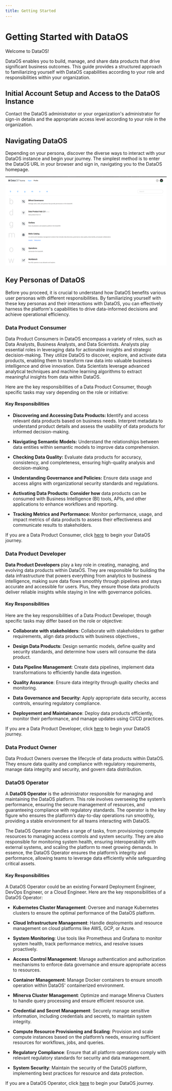 ```yaml
---
title: Getting Started
---
```


# Getting Started with DataOS

Welcome to DataOS! 

DataOS enables you to build, manage, and share data products that drive significant business outcomes. This guide provides a structured approach to familiarizing yourself with DataOS capabilities according to your role and responsibilities within your organization.

## Initial Account Setup and Access to the DataOS Instance

Contact the DataOS administrator or your organization's administrator for sign-in details and the appropriate access level according to your role in the organization.

## Navigating DataOS

Depending on your persona, discover the diverse ways to interact with your DataOS instance and begin your journey. The simplest method is to enter the DataOS URL in your browser and sign in, navigating you to the DataOS homepage.

![DataOS Home](/getting_started/dataos_home.png)

## Key Personas of DataOS

Before you proceed, it is crucial to understand how DataOS benefits various user personas with different responsibilities. By familiarizing yourself with these key personas and their interactions with DataOS, you can effectively harness the platform's capabilities to drive data-informed decisions and achieve operational efficiency.

### **Data Product Consumer**
Data Product Consumers in DataOS encompass a variety of roles, such as Data Analysts, Business Analysts, and Data Scientists. Analysts play essential roles in leveraging data for actionable insights and strategic decision-making. They utilize DataOS to discover, explore, and activate data products, enabling them to transform raw data into valuable business intelligence and drive innovation. Data Scientists leverage advanced analytical techniques and machine learning algorithms to extract meaningful insights from data within DataOS.

Here are the key responsibilities of a Data Product Consumer, though specific tasks may vary depending on the role or initiative:

#### **Key Responsibilities**

- **Discovering and Accessing Data Products: I**dentify and access relevant data products based on business needs. Interpret metadata to understand product details and assess the usability of data products for informed decision-making.

- **Navigating Semantic Models:** Understand the relationships between data entities within semantic models to improve data comprehension.

- **Checking Data Quality:** Evaluate data products for accuracy, consistency, and completeness, ensuring high-quality analysis and decision-making.

- **Understanding Governance and Policies:** Ensure data usage and access aligns with organizational security standards and regulations.

- **Activating Data Products: Consider how** data products can be consumed with Business Intelligence (BI) tools, APIs, and other applications to enhance workflows and reporting.

- **Tracking Metrics and Performance:** Monitor performance, usage, and impact metrics of data products to assess their effectiveness and communicate results to stakeholders.

If you are a Data Product Consumer, click [here](/getting_started/data_product_consumer/) to begin your DataOS journey.

### **Data Product Developer**

**Data Product Developers** play a key role in creating, managing, and evolving data products within DataOS. They are responsible for building the data infrastructure that powers everything from analytics to business intelligence, making sure data flows smoothly through pipelines and stays accurate and accessible for users. Plus, they ensure those data products deliver reliable insights while staying in line with governance policies.

#### **Key Responsibilities**

Here are the key responsibilities of a Data Product Developer, though specific tasks may differ based on the role or objective:

- **Collaborate with stakeholders**: Collaborate with stakeholders to gather requirements, align data products with business objectives., 

- **Design Data Products**: Design semantic models, define quality and security standards, and determine how users will consume the data product.

- **Data Pipeline Management**: Create data pipelines, implement data transformations to efficiently handle data ingestion.

- **Quality Assurance**: Ensure data integrity through quality checks and monitoring.

- **Data Governance and Security**: Apply appropriate data security, access controls, ensuring regulatory compliance.

- **Deployement and Maintainance**: Deploy data products efficiently, monitor their performance, and manage updates using CI/CD practices.

If you are a Data Product Developer, click [here](/getting_started/data_product_developer/) to begin your DataOS journey.

### **Data Product Owner**
Data Product Owners oversee the lifecycle of data products within DataOS. They ensure data quality and compliance with regulatory requirements, manage data integrity and security, and govern data distribution.

### **DataOS Operator**

A **DataOS Operator** is the administrator responsible for managing and maintaining the DataOS platform. This role involves overseeing the system’s performance, ensuring the secure management of resources, and guaranteeing compliance with regulatory standards. The operator is the key figure who ensures the platform’s day-to-day operations run smoothly, providing a stable environment for all teams interacting with DataOS.

The DataOS Operator handles a range of tasks, from provisioning compute resources to managing access controls and system security. They are also responsible for monitoring system health, ensuring interoperability with external systems, and scaling the platform to meet growing demands. In essence, the DataOS Operator ensures the platform’s integrity and performance, allowing teams to leverage data efficiently while safeguarding critical assets.

#### **Key Responsibilities**

A DataOS Operator could be an existing Forward Deployment Engineer, DevOps Engineer, or a Cloud Engineer. Here are the key responsibilities of a DataOS Operator:

- **Kubernetes Cluster Management**: Oversee and manage Kubernetes clusters to ensure the optimal performance of the DataOS platform.

- **Cloud Infrastructure Management**: Handle deployments and resource management on cloud platforms like AWS, GCP, or Azure.

- **System Monitoring**: Use tools like Prometheus and Grafana to monitor system health, track performance metrics, and resolve issues proactively.

- **Access Control Management**: Manage authentication and authorization mechanisms to enforce data governance and ensure appropriate access to resources.

- **Container Management**: Manage Docker containers to ensure smooth operation within DataOS' containerized environment.

- **Minerva Cluster Management**: Optimize and manage Minerva Clusters to handle query processing and ensure efficient resource use.

- **Credential and Secret Management**: Securely manage sensitive information, including credentials and secrets, to maintain system integrity.

- **Compute Resource Provisioning and Scaling**: Provision and scale compute instances based on the platform’s needs, ensuring sufficient resources for workflows, jobs, and queries.

- **Regulatory Compliance**: Ensure that all platform operations comply with relevant regulatory standards for security and data management.

- **System Security**: Maintain the security of the DataOS platform, implementing best practices for resource and data protection.
    
If you are a DataOS Operator, click [here](/getting_started/operator/) to begin your DataOS journey.


